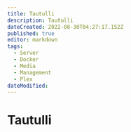 ```yaml
---
title: Tautulli
description: Tautulli
dateCreated: 2022-08-30T04:27:17.152Z
published: true
editor: markdown
tags:
  - Server
  - Docker
  - Media
  - Management
  - Plex
dateModified: 
---
```

# Tautulli